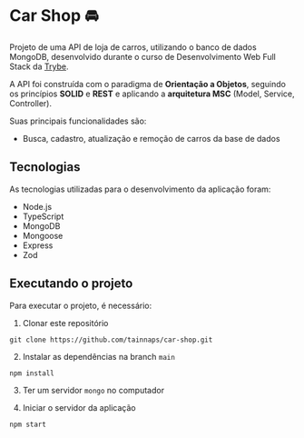 # Car Shop 🚘

Projeto de uma API de loja de carros, utilizando o banco de dados MongoDB, desenvolvido durante o curso de Desenvolvimento Web Full Stack da [Trybe](https://www.betrybe.com/).

A API foi construída com o paradigma de **Orientação a Objetos**, seguindo os princípios **SOLID** e **REST** e aplicando a **arquitetura MSC** (Model, Service, Controller).

Suas principais funcionalidades são:
- Busca, cadastro, atualização e remoção de carros da base de dados

## Tecnologias
As tecnologias utilizadas para o desenvolvimento da aplicação foram:
- Node.js
- TypeScript
- MongoDB
- Mongoose
- Express
- Zod

## Executando o projeto
Para executar o projeto, é necessário:

1. Clonar este repositório
  ```
  git clone https://github.com/tainnaps/car-shop.git
  ```
2. Instalar as dependências na branch `main`
  ```
  npm install
  ```
3. Ter um servidor `mongo` no computador

4. Iniciar o servidor da aplicação
  ```
  npm start
  ```
